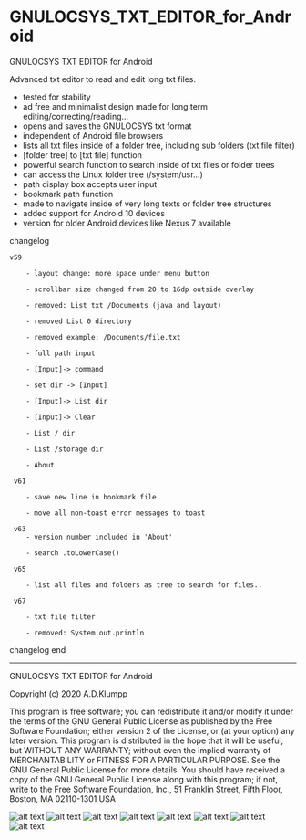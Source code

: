 # GNULOCSYS_TXT_EDITOR_for_Android
GNULOCSYS TXT EDITOR for Android

Advanced txt editor to read and edit long txt files.

- tested for stability 
- ad free and minimalist design made for long term editing/correcting/reading...
- opens and saves the GNULOCSYS txt format
- independent of Android file browsers
- lists all txt files inside of a folder tree, including sub folders (txt file filter)
- [folder tree] to [txt file] function
- powerful search function to search inside of txt files or folder trees
- can access the Linux folder tree (/system/usr...)
- path display box accepts user input
- bookmark path function
- made to navigate inside of very long texts or folder tree structures
- added support for Android 10 devices
- version for older Android devices like Nexus 7 available


changelog

    v59
    
        - layout change: more space under menu button
        
        - scrollbar size changed from 20 to 16dp outside overlay
        
        - removed: List txt /Documents (java and layout)
        
        - removed List 0 directory
        
        - removed example: /Documents/file.txt
        
        - full path input
        
        - [Input]-> command
        
        - set dir -> [Input]
        
        - [Input]-> List dir
        
        - [Input]-> Clear
        
        - List / dir
        
        - List /storage dir
        
        - About
        
     v61
     
        - save new line in bookmark file
        
        - move all non-toast error messages to toast
        
     v63
        - version number included in 'About'
        
        - search .toLowerCase()
        
     v65
     
        - list all files and folders as tree to search for files..
        
     v67
     
        - txt file filter
        
        - removed: System.out.println
        
changelog end



-----------------------------------------------------------------



GNULOCSYS TXT EDITOR for Android

Copyright (c) 2020 A.D.Klumpp

This program is free software; you can redistribute it and/or modify
it under the terms of the GNU General Public License as published by
the Free Software Foundation; either version 2 of the License, or
(at your option) any later version.
This program is distributed in the hope that it will be useful,
but WITHOUT ANY WARRANTY; without even the implied warranty of
MERCHANTABILITY or FITNESS FOR A PARTICULAR PURPOSE. See the
GNU General Public License for more details.
You should have received a copy of the GNU General Public License
along with this program; if not, write to the Free Software
Foundation, Inc., 51 Franklin Street, Fifth Floor, Boston, MA 02110-1301 USA 






![alt text](https://github.com/AndreasDanielKlumpp/GNULOCSYS_TXT_EDITOR_for_Android_v53/blob/master/GUI_screenshot21.png)
![alt text](https://github.com/AndreasDanielKlumpp/GNULOCSYS_TXT_EDITOR_for_Android_v53/blob/master/GUI_screenshot22.png)
![alt text](https://github.com/AndreasDanielKlumpp/GNULOCSYS_TXT_EDITOR_for_Android_v53/blob/master/GUI_screenshot23.png)
![alt text](https://github.com/AndreasDanielKlumpp/GNULOCSYS_TXT_EDITOR_for_Android_v53/blob/master/GUI_screenshot24.png)
![alt text](https://github.com/AndreasDanielKlumpp/GNULOCSYS_TXT_EDITOR_for_Android_v53/blob/master/GUI_screenshot25.png)
![alt text](https://github.com/AndreasDanielKlumpp/GNULOCSYS_TXT_EDITOR_for_Android_v53/blob/master/GUI_screenshot26.png)
![alt text](https://github.com/AndreasDanielKlumpp/GNULOCSYS_TXT_EDITOR_for_Android_v53/blob/master/GUI_screenshot27.png)
![alt text](https://github.com/AndreasDanielKlumpp/GNULOCSYS_TXT_EDITOR_for_Android_v53/blob/master/GUI_screenshot28.png)
